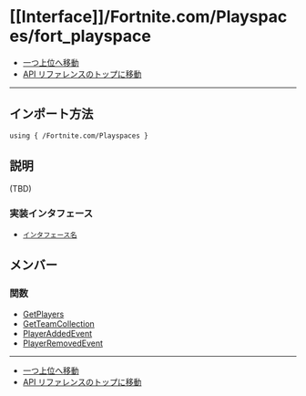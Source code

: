 # [[Interface]]/Fortnite.com/Playspaces/fort_playspace

- [一つ上位へ移動](../main.md)
- [API リファレンスのトップに移動](../../../main.md)

---

## インポート方法

```verse
using { /Fortnite.com/Playspaces }
```

## 説明

(TBD)

### 実装インタフェース

- [`インタフェース名`]()

## メンバー

### 関数

- [GetPlayers](./F_GetPlayers/main.md)
- [GetTeamCollection](./F_GetTeamCollection/main.md)
- [PlayerAddedEvent](./F_PlayerAddedEvent/main.md)
- [PlayerRemovedEvent](./F_PlayerRemovedEvent/main.md)

---

- [一つ上位へ移動](../main.md)
- [API リファレンスのトップに移動](../../../main.md)
